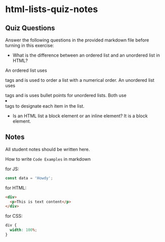 # html-lists-quiz-notes

## Quiz Questions

Answer the following questions in the provided markdown file before turning in this exercise:

- What is the difference between an ordered list and an unordered list in HTML?

An ordered list uses <ol></ol> tags and is used to order a list with a numerical order. An unordered list uses <ul></ul> tags and is uses bullet points for unordered lists. Both use <li></li> tags to designate each item in the list.

- Is an HTML list a block element or an inline element?
  It is a block element.

## Notes

All student notes should be written here.

How to write `Code Examples` in markdown

for JS:

```javascript
const data = 'Howdy';
```

for HTML:

```html
<div>
  <p>This is text content</p>
</div>
```

for CSS:

```css
div {
  width: 100%;
}
```

